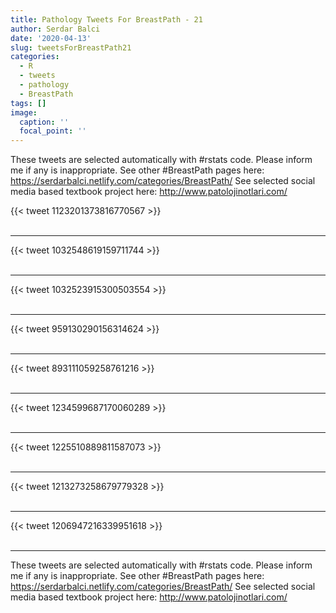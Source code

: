 ```yaml
---
title: Pathology Tweets For BreastPath - 21
author: Serdar Balci
date: '2020-04-13'
slug: tweetsForBreastPath21
categories:
  - R
  - tweets
  - pathology
  - BreastPath
tags: []
image:
  caption: ''
  focal_point: ''
---
```



These tweets are selected automatically with #rstats code. Please inform me if any is inappropriate.
See other #BreastPath pages here: https://serdarbalci.netlify.com/categories/BreastPath/ 
See selected social media based textbook project here: http://www.patolojinotlari.com/

{{< tweet 1123201373816770567 >}}
<br>
<br>
<hr>
{{< tweet 1032548619159711744 >}}
<br>
<br>
<hr>
{{< tweet 1032523915300503554 >}}
<br>
<br>
<hr>
{{< tweet 959130290156314624 >}}
<br>
<br>
<hr>
{{< tweet 893111059258761216 >}}
<br>
<br>
<hr>
{{< tweet 1234599687170060289 >}}
<br>
<br>
<hr>
{{< tweet 1225510889811587073 >}}
<br>
<br>
<hr>
{{< tweet 1213273258679779328 >}}
<br>
<br>
<hr>
{{< tweet 1206947216339951618 >}}
<br>
<br>
<hr>


These tweets are selected automatically with #rstats code. Please inform me if any is inappropriate.
See other #BreastPath pages here: https://serdarbalci.netlify.com/categories/BreastPath/ 
See selected social media based textbook project here: http://www.patolojinotlari.com/
